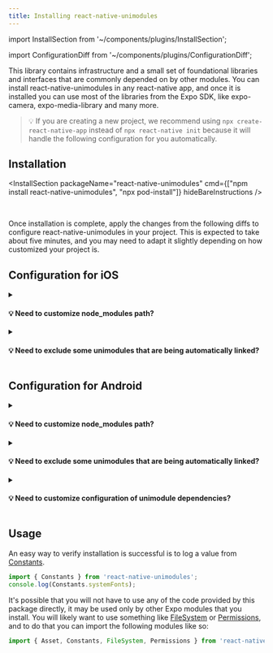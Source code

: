 ```yaml
---
title: Installing react-native-unimodules
---
```


import InstallSection from '~/components/plugins/InstallSection';

import ConfigurationDiff from '~/components/plugins/ConfigurationDiff';

This library contains infrastructure and a small set of foundational libraries and interfaces that are commonly depended on by other modules. You can install react-native-unimodules in any react-native app, and once it is installed you can use most of the libraries from the Expo SDK, like expo-camera, expo-media-library and many more.

> 💡 If you are creating a new project, we recommend using `npx create-react-native-app` instead of `npx react-native init` because it will handle the following configuration for you automatically.

## Installation

<InstallSection packageName="react-native-unimodules" cmd={["npm install react-native-unimodules", "npx pod-install"]} hideBareInstructions />

<br />

Once installation is complete, apply the changes from the following diffs to configure react-native-unimodules in your project. This is expected to take about five minutes, and you may need to adapt it slightly depending on how customized your project is.

## Configuration for iOS

<ConfigurationDiff source="/static/diffs/react-native-unimodules-ios.diff" />

<details><summary><h4>💡 Need to customize node_modules path?</h4></summary>
<p>

If you need to customize the path to node_modules, for example because you are using yarn workspaces, then you can pass in a param for this: `use_unimodules!(modules_paths: ['./path/to/node_modules'])`

</p>
</details>

<div style={{marginTop: -10}} />

<details><summary><h4>💡 Need to exclude some unimodules that are being automatically linked?</h4></summary>
<p>

If you need to exclude some of the unimodules that you are not using but they got installed by your other dependencies (like `expo`), then you can pass in `exclude` param for this. For example, if you want to exclude `expo-face-detector`, you may want to use this: `use_unimodules!(exclude: ['expo-face-detector'])`

</p>
</details>

<div style={{marginTop: 50}} />

## Configuration for Android

<ConfigurationDiff source="/static/diffs/react-native-unimodules-android.diff" />

<details><summary><h4>💡 Need to customize node_modules path?</h4></summary>
<p>

If you need to customize the path to node_modules, for example because you are using yarn workspaces, then you can pass in a param `modulesPaths` for both of these functions: `includeUnimodulesProjects([modulesPaths: ['./path/to/node_modules']])`, `addUnimodulesDependencies([modulesPaths: ['./path/to/node_modules']])`

</p>
</details>

<div style={{marginTop: -10}} />

<details><summary><h4>💡 Need to exclude some unimodules that are being automatically linked?</h4></summary>
<p>

If you need to exclude some of the unimodules that you are not using but they got installed by your other dependencies (like `expo`), then you can pass in `exclude` param for this. For example, if you don't need `expo-face-detector`, you may exclude it using `addUnimodulesDependencies([exclude: ['expo-face-detector']])` and `includeUnimodulesProjects([exclude: ['expo-face-detector']])`.

</p>
</details>

<div style={{marginTop: -10}} />

<details><summary><h4>💡 Need to customize configuration of unimodule dependencies?</h4></summary>
<p>

You can also customize the configuration of the unimodules dependencies (the default is `implementation`, if you're using Gradle older than 3.0, you will need to set `configuration: "compile"` in `addUnimodulesDependencies`, like: `addUnimodulesDependencies([configuration: "compile"])`)

</p>
</details>

<div style={{marginTop: 50}} />

## Usage

An easy way to verify installation is successful is to log a value from [Constants](/versions/latest/sdk/constants/).

```js
import { Constants } from 'react-native-unimodules';
console.log(Constants.systemFonts);
```

It's possible that you will not have to use any of the code provided by this package directly, it may be used only by other Expo modules that you install. You will likely want to use something like [FileSystem](/versions/latest/sdk/filesystem/) or [Permissions](/versions/latest/sdk/permissions/), and to do that you can import the following modules like so:

```js
import { Asset, Constants, FileSystem, Permissions } from 'react-native-unimodules';
```
